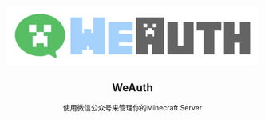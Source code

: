 <div align="center">

[![logo](long_banner.png)](https://github.com/TomatoCraftMC/WeAuth)

<h2>WeAuth</h2>
使用微信公众号来管理你的Minecraft Server<br><br><br><br><br>
    
    
    
    
    
    

</div>